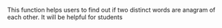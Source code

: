 This function helps users to find out if two distinct words are anagram of each other.
It will be helpful for students
